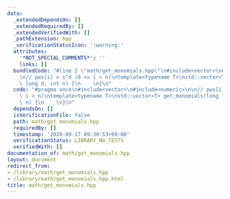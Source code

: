 ```yaml
---
data:
  _extendedDependsOn: []
  _extendedRequiredBy: []
  _extendedVerifiedWith: []
  _pathExtension: hpp
  _verificationStatusIcon: ':warning:'
  attributes:
    '*NOT_SPECIAL_COMMENTS*': ''
    links: []
  bundledCode: "#line 2 \"math/get_monomials.hpp\"\n#include<vector>\n#include<numeric>\n\
    \n// pws[i] = i^d (0 <= i < n)\ntemplate<typename T>\nstd::vector<T> get_monomials(long\
    \ long d, int n) {\n    \n}\n"
  code: "#pragma once\n#include<vector>\n#include<numeric>\n\n// pws[i] = i^d (0 <=\
    \ i < n)\ntemplate<typename T>\nstd::vector<T> get_monomials(long long d, int\
    \ n) {\n    \n}\n"
  dependsOn: []
  isVerificationFile: false
  path: math/get_monomials.hpp
  requiredBy: []
  timestamp: '2020-09-17 09:30:53+09:00'
  verificationStatus: LIBRARY_NO_TESTS
  verifiedWith: []
documentation_of: math/get_monomials.hpp
layout: document
redirect_from:
- /library/math/get_monomials.hpp
- /library/math/get_monomials.hpp.html
title: math/get_monomials.hpp
---
```

